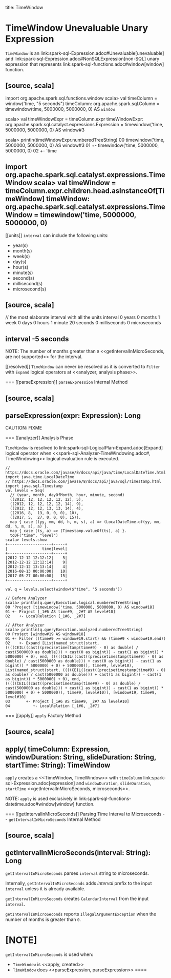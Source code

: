 title: TimeWindow

# TimeWindow Unevaluable Unary Expression

`TimeWindow` is an link:spark-sql-Expression.adoc#Unevaluable[unevaluable] and link:spark-sql-Expression.adoc#NonSQLExpression[non-SQL] unary expression that represents link:spark-sql-functions.adoc#window[window] function.

[source, scala]
----
import org.apache.spark.sql.functions.window
scala> val timeColumn = window('time, "5 seconds")
timeColumn: org.apache.spark.sql.Column = timewindow(time, 5000000, 5000000, 0) AS `window`

scala> val timeWindowExpr = timeColumn.expr
timeWindowExpr: org.apache.spark.sql.catalyst.expressions.Expression = timewindow('time, 5000000, 5000000, 0) AS window#3

scala> println(timeWindowExpr.numberedTreeString)
00 timewindow('time, 5000000, 5000000, 0) AS window#3
01 +- timewindow('time, 5000000, 5000000, 0)
02    +- 'time

import org.apache.spark.sql.catalyst.expressions.TimeWindow
scala> val timeWindow = timeColumn.expr.children.head.asInstanceOf[TimeWindow]
timeWindow: org.apache.spark.sql.catalyst.expressions.TimeWindow = timewindow('time, 5000000, 5000000, 0)
----

[[units]]
`interval` can include the following units:

* year(s)
* month(s)
* week(s)
* day(s)
* hour(s)
* minute(s)
* second(s)
* millisecond(s)
* microsecond(s)

[source, scala]
----
// the most elaborate interval with all the units
interval 0 years 0 months 1 week 0 days 0 hours 1 minute 20 seconds 0 milliseconds 0 microseconds

interval -5 seconds
----

NOTE: The number of months greater than `0` <<getIntervalInMicroSeconds, are not supported>> for the interval.

[[resolved]]
`TimeWindow` can never be resolved as it is converted to `Filter` with `Expand` logical operators at <<analyzer, analysis phase>>.

=== [[parseExpression]] `parseExpression` Internal Method

[source, scala]
----
parseExpression(expr: Expression): Long
----

CAUTION: FIXME

=== [[analyzer]] Analysis Phase

`TimeWindow` is resolved to link:spark-sql-LogicalPlan-Expand.adoc[Expand] logical operator when <<spark-sql-Analyzer-TimeWindowing.adoc#, TimeWindowing>> logical evaluation rule is executed.

```
// https://docs.oracle.com/javase/8/docs/api/java/time/LocalDateTime.html
import java.time.LocalDateTime
// https://docs.oracle.com/javase/8/docs/api/java/sql/Timestamp.html
import java.sql.Timestamp
val levels = Seq(
  // (year, month, dayOfMonth, hour, minute, second)
  ((2012, 12, 12, 12, 12, 12), 5),
  ((2012, 12, 12, 12, 12, 14), 9),
  ((2012, 12, 12, 13, 13, 14), 4),
  ((2016, 8,  13, 0, 0, 0), 10),
  ((2017, 5,  27, 0, 0, 0), 15)).
  map { case ((yy, mm, dd, h, m, s), a) => (LocalDateTime.of(yy, mm, dd, h, m, s), a) }.
  map { case (ts, a) => (Timestamp.valueOf(ts), a) }.
  toDF("time", "level")
scala> levels.show
+-------------------+-----+
|               time|level|
+-------------------+-----+
|2012-12-12 12:12:12|    5|
|2012-12-12 12:12:14|    9|
|2012-12-12 13:13:14|    4|
|2016-08-13 00:00:00|   10|
|2017-05-27 00:00:00|   15|
+-------------------+-----+

val q = levels.select(window($"time", "5 seconds"))

// Before Analyzer
scala> println(q.queryExecution.logical.numberedTreeString)
00 'Project [timewindow('time, 5000000, 5000000, 0) AS window#18]
01 +- Project [_1#6 AS time#9, _2#7 AS level#10]
02    +- LocalRelation [_1#6, _2#7]

// After Analyzer
scala> println(q.queryExecution.analyzed.numberedTreeString)
00 Project [window#19 AS window#18]
01 +- Filter ((time#9 >= window#19.start) && (time#9 < window#19.end))
02    +- Expand [List(named_struct(start, ((((CEIL((cast((precisetimestamp(time#9) - 0) as double) / cast(5000000 as double))) + cast(0 as bigint)) - cast(1 as bigint)) * 5000000) + 0), end, (((((CEIL((cast((precisetimestamp(time#9) - 0) as double) / cast(5000000 as double))) + cast(0 as bigint)) - cast(1 as bigint)) * 5000000) + 0) + 5000000)), time#9, level#10), List(named_struct(start, ((((CEIL((cast((precisetimestamp(time#9) - 0) as double) / cast(5000000 as double))) + cast(1 as bigint)) - cast(1 as bigint)) * 5000000) + 0), end, (((((CEIL((cast((precisetimestamp(time#9) - 0) as double) / cast(5000000 as double))) + cast(1 as bigint)) - cast(1 as bigint)) * 5000000) + 0) + 5000000)), time#9, level#10)], [window#19, time#9, level#10]
03       +- Project [_1#6 AS time#9, _2#7 AS level#10]
04          +- LocalRelation [_1#6, _2#7]
```

=== [[apply]] `apply` Factory Method

[source, scala]
----
apply(
  timeColumn: Expression,
  windowDuration: String,
  slideDuration: String,
  startTime: String): TimeWindow
----

`apply` creates a <<TimeWindow, TimeWindow>> with `timeColumn` link:spark-sql-Expression.adoc[expression] and `windowDuration`, `slideDuration`, `startTime` <<getIntervalInMicroSeconds, microseconds>>.

NOTE: `apply` is used exclusively in link:spark-sql-functions-datetime.adoc#window[window] function.

=== [[getIntervalInMicroSeconds]] Parsing Time Interval to Microseconds -- `getIntervalInMicroSeconds` Internal Method

[source, scala]
----
getIntervalInMicroSeconds(interval: String): Long
----

`getIntervalInMicroSeconds` parses `interval` string to microseconds.

Internally, `getIntervalInMicroSeconds` adds *interval* prefix to the input `interval` unless it is already available.

`getIntervalInMicroSeconds` creates `CalendarInterval` from the input `interval`.

`getIntervalInMicroSeconds` reports `IllegalArgumentException` when the number of months is greater than `0`.

[NOTE]
====
`getIntervalInMicroSeconds` is used when:

* `TimeWindow` is <<apply, created>>
* `TimeWindow` does <<parseExpression, parseExpression>>
====
